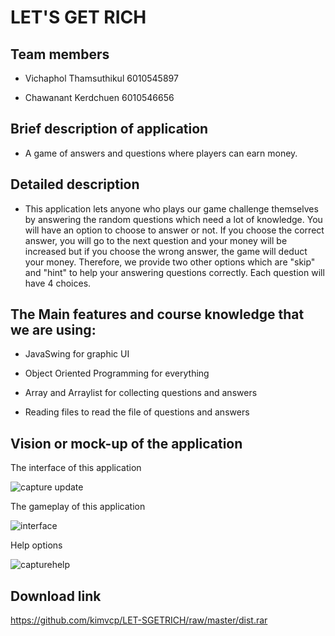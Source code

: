# LET'S GET RICH

## Team members
- Vichaphol Thamsuthikul		6010545897

- Chawanant Kerdchuen		6010546656

## Brief description of application
- A game of answers and questions where players can earn money.

## Detailed description
- This application lets anyone who plays our game challenge themselves by answering the random questions which need a lot of knowledge. You will have an option to choose to answer or not. If you choose the correct answer, you will go to the next question and your money will be increased but if you choose the wrong answer, the game will deduct your money. Therefore, we provide two other options which are "skip" and "hint" to help your answering questions correctly. Each question will have 4 choices.

## The Main features and course knowledge that we are using:
- JavaSwing for graphic UI

- Object Oriented Programming for everything

- Array and Arraylist for collecting questions and answers

- Reading files to read the file of questions and answers

## Vision or mock-up of the application

The interface of this application

![capture update](https://user-images.githubusercontent.com/32285706/33299652-2c803e2e-d41f-11e7-87d5-a630c2500161.JPG)

The gameplay of this application

![interface](https://user-images.githubusercontent.com/32285706/33299924-69b35b68-d420-11e7-93b0-2e4b19bd86da.JPG)

Help options

![capturehelp](https://user-images.githubusercontent.com/32285706/33299663-396b3a58-d41f-11e7-9049-670dc0dacbd1.JPG)

## Download link
https://github.com/kimvcp/LET-SGETRICH/raw/master/dist.rar


